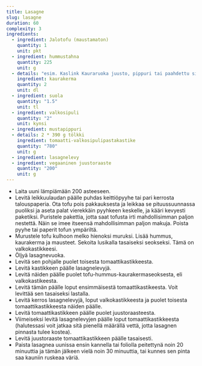 ```yaml
---
title: Lasagne
slug: lasagne
duration: 60
complexity: 3
ingredients:
  - ingredient: Jalotofu (maustamaton)
    quantity: 1
    unit: pkt
  - ingredient: hummustahna
    quantity: 225
    unit: g
  - details: "esim. Kaslink Kauraruoka juusto, pippuri tai paahdettu sipuli"
    ingredient: kaurakerma
    quantity: 2
    unit: dl
  - ingredient: suola
    quantity: "1.5"
    unit: tl
  - ingredient: valkosipuli
    quantity: "2"
    unit: kynsi
  - ingredient: mustapippuri
  - details: 2 * 390 g tölkki
    ingredient: tomaatti-valkosipulipastakastike
    quantity: "780"
    unit: g
  - ingredient: lasagnelevy
  - ingredient: vegaaninen juustoraaste
    quantity: "200"
    unit: g
---
```


- Laita uuni lämpiämään 200 asteeseen.
- Levitä leikkuulaudan päälle puhdas keittiöpyyhe tai pari kerrosta talouspaperia. Ota tofu pois pakkauksesta ja leikkaa se pituussuunnassa puoliksi ja aseta palat vierekkäin pyyhkeen keskelle, ja kääri kevyesti paketiksi. Puristele pakettia, jotta saat tofusta irti mahdollisimman paljon nestettä. Näin se imee itseensä mahdollisimman paljon makuja. Poista pyyhe tai paperit tofun ympäriltä.
- Murustele tofu kulhoon melko hienoksi muruksi. Lisää hummus, kaurakerma ja mausteet. Sekoita lusikalla tasaiseksi seokseksi. Tämä on valkokastikkeesi.
- Öljyä lasagnevuoka.
- Levitä sen pohjalle puolet toisesta tomaattikastikkeesta.
- Levitä kastikkeen päälle lasagnelevyjä.
- Levitä näiden päälle puolet tofu-hummus-kaurakermaseoksesta, eli valkokastikeesta.
- Levitä tämän päälle loput ensimmäisestä tomaattikastikeesta. Voit levittää sen tasaiseksi lastalla.
- Levitä kerros lasagnelevyjä, loput valkokastikkeesta ja puolet toisesta tomaattikastikkeesta näiden päälle.
- Levitä tomaattikastikkeen päälle puolet juustoraasteesta.
- Viimeiseksi levitä lasagnelevyjen päälle loput tomaattikastikkeesta (halutessasi voit jatkaa sitä pienellä määrällä vettä, jotta lasagnen pinnasta tulee kostea).
- Levitä juustoraaste tomaattikastikkeen päälle tasaisesti.
- Paista lasagnea uunissa ensin kannella tai foliolla peitettynä noin 20 minuuttia ja tämän jälkeen vielä noin 30 minuuttia, tai kunnes sen pinta saa kauniin ruskeaa väriä.
